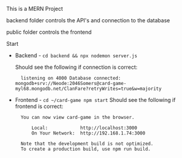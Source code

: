 This is a MERN Project

backend folder controls the API's and connection to the database

public folder controls the frontend



Start
* Backend - `cd backend && npx nodemon server.js`

    Should see the following if connection is correct: 

        listening on 4000 Database connected: mongodb+srv://Neode:2046Somers@card-game-myl68.mongodb.net/ClanFare?retryWrites=true&w=majority

* Frontend - `cd ~/card-game npm start`
    Should see the following if frontend is correct:

        You can now view card-game in the browser.

            Local:            http://localhost:3000
            On Your Network:  http://192.168.1.74:3000

        Note that the development build is not optimized.
        To create a production build, use npm run build.